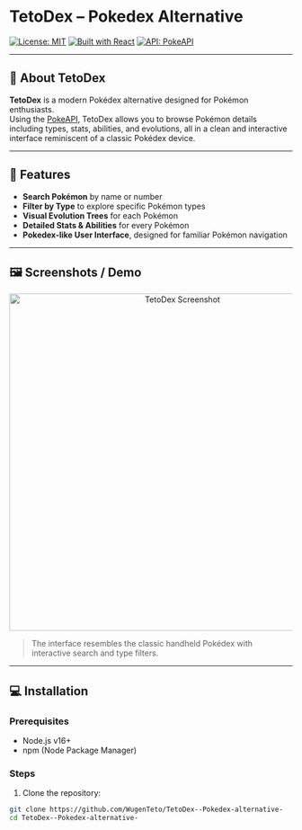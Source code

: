 # TetoDex – Pokedex Alternative

[![License: MIT](https://img.shields.io/badge/License-MIT-yellow.svg)](LICENSE)
[![Built with React](https://img.shields.io/badge/Built%20with-React-blue.svg)](https://reactjs.org/)
[![API: PokeAPI](https://img.shields.io/badge/API-PokeAPI-green.svg)](https://pokeapi.co/)

---

## 🚀 About TetoDex

**TetoDex** is a modern Pokédex alternative designed for Pokémon enthusiasts.  
Using the [PokeAPI](https://pokeapi.co/), TetoDex allows you to browse Pokémon details including types, stats, abilities, and evolutions, all in a clean and interactive interface reminiscent of a classic Pokédex device.

---

## 🔑 Features

- **Search Pokémon** by name or number  
- **Filter by Type** to explore specific Pokémon types  
- **Visual Evolution Trees** for each Pokémon  
- **Detailed Stats & Abilities** for every Pokémon  
- **Pokedex-like User Interface**, designed for familiar Pokémon navigation  

---

## 🖼️ Screenshots / Demo

<p align="center">
  <img src="https://your-image-url.com/pokedex-screenshot.png" alt="TetoDex Screenshot" width="600"/>
</p>

> The interface resembles the classic handheld Pokédex with interactive search and type filters.

---

## 💻 Installation

### Prerequisites

- Node.js v16+
- npm (Node Package Manager)

### Steps

1. Clone the repository:

```bash
git clone https://github.com/WugenTeto/TetoDex--Pokedex-alternative-
cd TetoDex--Pokedex-alternative-

